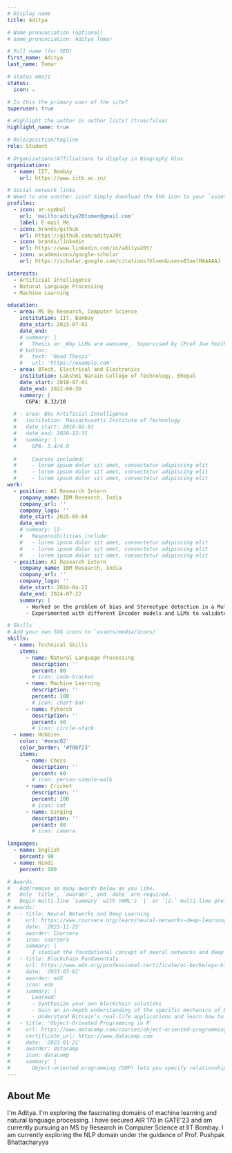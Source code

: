 ```yaml
---
# Display name
title: Aditya

# Name pronunciation (optional)
# name_pronunciation: Aditya Tomar

# Full name (for SEO)
first_name: Aditya
last_name: Tomar

# Status emoji
status:
  icon: ☕️

# Is this the primary user of the site?
superuser: true

# Highlight the author in author lists? (true/false)
highlight_name: true

# Role/position/tagline
role: Student

# Organizations/Affiliations to display in Biography blox
organizations:
  - name: IIT, Bombay
    url: https://www.iitb.ac.in/

# Social network links
# Need to use another icon? Simply download the SVG icon to your `assets/media/icons/` folder.
profiles:
  - icon: at-symbol
    url: 'mailto:aditya20tomar@gmail.com'
    label: E-mail Me
  - icon: brands/github
    url: https://github.com/aditya20t
  - icon: brands/linkedin
    url: https://www.linkedin.com/in/aditya20t/
  - icon: academicons/google-scholar
    url: https://scholar.google.com/citations?hl=en&user=83aelMAAAAAJ

interests:
  - Artificial Intelligence
  - Natural Language Processing
  - Machine Learning

education:
  - area: MS By Research, Computer Science
    institution: IIT, Bombay
    date_start: 2023-07-01
    date_end: 
    # summary: |
    #   Thesis on _Why LLMs are awesome_. Supervised by [Prof Joe Smith](https://example.com). Presented papers at 5 IEEE conferences with the contributions being published in 2 Springer journals.
    # button:
    #   text: 'Read Thesis'
    #   url: 'https://example.com'
  - area: BTech, Electrical and Electronics
    institution: Lakshmi Narain College of Technology, Bhopal
    date_start: 2018-07-01
    date_end: 2022-06-30
    summary: |
      CGPA: 8.32/10

  # - area: BSc Artificial Intelligence
  #   institution: Massachusetts Institute of Technology
  #   date_start: 2016-01-01
  #   date_end: 2020-12-31
  #   summary: |
  #     GPA: 3.4/4.0
      
  #     Courses included:
  #     - lorem ipsum dolor sit amet, consectetur adipiscing elit
  #     - lorem ipsum dolor sit amet, consectetur adipiscing elit
  #     - lorem ipsum dolor sit amet, consectetur adipiscing elit
work:
  - position: AI Research Intern
    company_name: IBM Research, India
    company_url: ''
    company_logo: ''
    date_start: 2025-05-08
    date_end:
    # summary: |2-
    #   Responsibilities include:
    #   - lorem ipsum dolor sit amet, consectetur adipiscing elit
    #   - lorem ipsum dolor sit amet, consectetur adipiscing elit
    #   - lorem ipsum dolor sit amet, consectetur adipiscing elit
  - position: AI Research Extern
    company_name: IBM Research, India
    company_url: ''
    company_logo: ''
    date_start: 2024-04-22
    date_end: 2024-07-22
    summary: |
      - Worked on the problem of bias and Stereotype detection in a Multi-task learning framework.
      - Experimented with different Encoder models and LLMs to validate the hypothesis.

# Skills
# Add your own SVG icons to `assets/media/icons/`
skills:
  - name: Technical Skills
    items:
      - name: Natural Language Processing
        description: ''
        percent: 80
        # icon: code-bracket
      - name: Machine Learning
        description: ''
        percent: 100
        # icon: chart-bar
      - name: Pytorch
        description: ''
        percent: 40
        # icon: circle-stack
  - name: Hobbies
    color: '#eeac02'
    color_border: '#f0bf23'
    items:
      - name: Chess
        description: ''
        percent: 60
        # icon: person-simple-walk
      - name: Cricket
        description: ''
        percent: 100
        # icon: cat
      - name: Singing
        description: ''
        percent: 80
        # icon: camera

languages:
  - name: English
    percent: 90
  - name: Hindi
    percent: 100

# Awards.
#   Add/remove as many awards below as you like.
#   Only `title`, `awarder`, and `date` are required.
#   Begin multi-line `summary` with YAML's `|` or `|2-` multi-line prefix and indent 2 spaces below.
# awards:
#   - title: Neural Networks and Deep Learning
#     url: https://www.coursera.org/learn/neural-networks-deep-learning
#     date: '2023-11-25'
#     awarder: Coursera
#     icon: coursera
#     summary: |
#       I studied the foundational concept of neural networks and deep learning. By the end, I was familiar with the significant technological trends driving the rise of deep learning; build, train, and apply fully connected deep neural networks; implement efficient (vectorized) neural networks; identify key parameters in a neural network’s architecture; and apply deep learning to your own applications.
#   - title: Blockchain Fundamentals
#     url: https://www.edx.org/professional-certificate/uc-berkeleyx-blockchain-fundamentals
#     date: '2023-07-01'
#     awarder: edX
#     icon: edx
#     summary: |
#       Learned:
#       - Synthesize your own blockchain solutions
#       - Gain an in-depth understanding of the specific mechanics of Bitcoin
#       - Understand Bitcoin’s real-life applications and learn how to attack and destroy Bitcoin, Ethereum, smart contracts and Dapps, and alternatives to Bitcoin’s Proof-of-Work consensus algorithm
#   - title: 'Object-Oriented Programming in R'
#     url: https://www.datacamp.com/courses/object-oriented-programming-with-s3-and-r6-in-r
#     certificate_url: https://www.datacamp.com
#     date: '2023-01-21'
#     awarder: datacamp
#     icon: datacamp
#     summary: |
#       Object-oriented programming (OOP) lets you specify relationships between functions and the objects that they can act on, helping you manage complexity in your code. This is an intermediate level course, providing an introduction to OOP, using the S3 and R6 systems. S3 is a great day-to-day R programming tool that simplifies some of the functions that you write. R6 is especially useful for industry-specific analyses, working with web APIs, and building GUIs.
---
```


## About Me

I'm Aditya. I'm exploring the fascinating domains of machine learning and natural language processing. 
I have secured AIR 170 in GATE'23 and am currently pursuing an MS by Research in Computer Science at IIT Bombay.
I am currently exploring the NLP domain under the guidance of Prof. Pushpak Bhattacharyya
